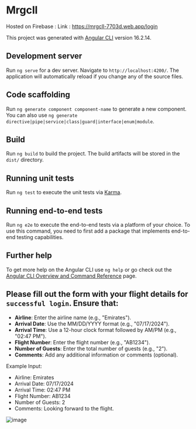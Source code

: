 # Mrgcll
Hosted on Firebase : Link : https://mrgcll-7703d.web.app/login

This project was generated with [Angular CLI](https://github.com/angular/angular-cli) version 16.2.14.

## Development server

Run `ng serve` for a dev server. Navigate to `http://localhost:4200/`. The application will automatically reload if you change any of the source files.

## Code scaffolding

Run `ng generate component component-name` to generate a new component. You can also use `ng generate directive|pipe|service|class|guard|interface|enum|module`.

## Build

Run `ng build` to build the project. The build artifacts will be stored in the `dist/` directory.

## Running unit tests

Run `ng test` to execute the unit tests via [Karma](https://karma-runner.github.io).

## Running end-to-end tests

Run `ng e2e` to execute the end-to-end tests via a platform of your choice. To use this command, you need to first add a package that implements end-to-end testing capabilities.

## Further help

To get more help on the Angular CLI use `ng help` or go check out the [Angular CLI Overview and Command Reference](https://angular.io/cli) page.

## Please fill out the form with your flight details for `successful login`. Ensure that:

- **Airline**: Enter the airline name (e.g., "Emirates").
- **Arrival Date**: Use the MM/DD/YYYY format (e.g., "07/17/2024").
- **Arrival Time**: Use a 12-hour clock format followed by AM/PM (e.g., "02:47 PM").
- **Flight Number**: Enter the flight number (e.g., "AB1234").
- **Number of Guests**: Enter the total number of guests (e.g., "2").
- **Comments**: Add any additional information or comments (optional).

Example Input:
- Airline: Emirates
- Arrival Date: 07/17/2024
- Arrival Time: 02:47 PM
- Flight Number: AB1234
- Number of Guests: 2
- Comments: Looking forward to the flight.

![image](https://github.com/user-attachments/assets/fb422e18-c05e-4343-abd6-a6acbd67d24f)
